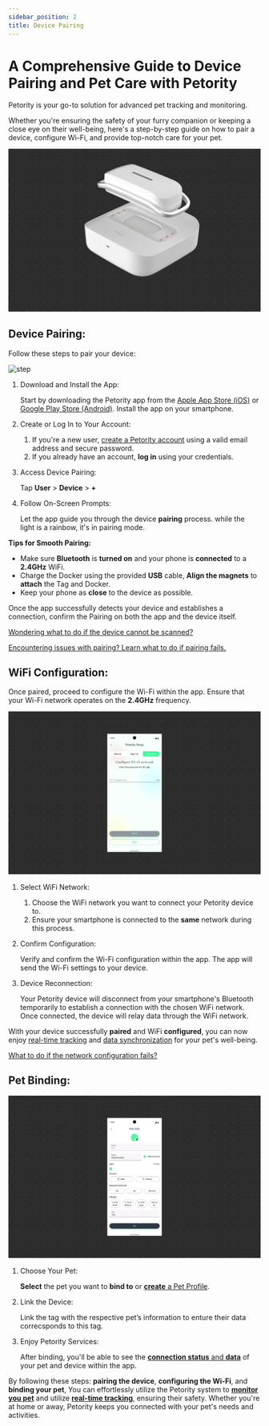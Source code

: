 ```yaml
---
sidebar_position: 2
title: Device Pairing
---
```


# A Comprehensive Guide to Device Pairing and Pet Care with Petority
Petority is your go-to solution for advanced pet tracking and monitoring. 

Whether you're ensuring the safety of your furry companion or keeping a close eye on their well-being, here's a step-by-step guide on how to pair a device, configure Wi-Fi, and provide top-notch care for your pet.

![pairing steps](/img/pair/Device-Pair.gif)

## Device Pairing:

Follow these steps to pair your device:

![step](/img/devices/Pairing.gif)

1. Download and Install the App:

    Start by downloading the Petority app from the [Apple App Store (iOS)](/img/logo.svg) or [Google Play Store (Android)](/img/logo.svg). Install the app on your smartphone.
2. Create or Log In to Your Account:
	1. If you're a new user, [create a Petority account](/docs/petority/accounts/signing-up) using a valid email address and secure password.
	2. If you already have an account, **log in** using your credentials.
3. Access Device Pairing:

    Tap **User** > **Device** > **+**
4. Follow On-Screen Prompts:

    Let the app guide you through the device **pairing** process. while the light is a rainbow, it's in pairing mode.

**Tips for Smooth Pairing:**

+ Make sure **Bluetooth** is **turned on** and your phone is **connected** to a **2.4GHz** WiFi.
+ Charge the Docker using the provided **USB** cable, **Align the magnets** to **attach** the Tag and Docker.
+ Keep your phone as **close** to the device as possible.


Once the app successfully detects your device and establishes a connection, confirm the Pairing on both the app and the device itself.

[Wondering what to do if the device cannot be scanned?](/docs/petority/troubleshooting/device-pairing)

[Encountering issues with pairing? Learn what to do if pairing fails.](/docs/petority/troubleshooting/device-pairing)
## WiFi Configuration:
Once paired, proceed to configure the Wi-Fi within the app. Ensure that your Wi-Fi network operates on the **2.4GHz** frequency.

![Wifi](/img/pair/wifi.gif)

1. Select WiFi Network:
	1. Choose the WiFi network you want to connect your Petority device to.
	2. Ensure your smartphone is connected to the **same** network during this process.
2. Confirm Configuration:

    Verify and confirm the Wi-Fi configuration within the app. The app will send the Wi-Fi settings to your device.
3. Device Reconnection:

    Your Petority device will disconnect from your smartphone's Bluetooth temporarily to establish a connection with the chosen WiFi network. Once connected, the device will relay data through the WiFi network.

With your device successfully **paired** and WiFi **configured**, you can now enjoy [real-time tracking](/docs/petority/features/live-tracking) and [data synchronization](/docs/petority/features/health-monitoring) for your pet's well-being.

[What to do if the network configuration fails?](/docs/petority/troubleshooting/network-failed)

## Pet Binding:
![choose pet](/img/pair/Add-Pet.gif)

1. Choose Your Pet:

    **Select** the pet you want to **bind to** or [**create** a Pet Profile](/docs/petority/pets/create).

2. Link the Device:

    Link the tag with the respective pet’s information to enture their data correcsponds to this tag.
    
3. Enjoy Petority Services:

    After binding, you'll be able to see the [**connection status** and **data**](/docs/devices/battery-charging/battery-checking) of your pet and device within the app.

By following these steps: **pairing the device**, **configuring the Wi-Fi**, and **binding your pet**, You can effortlessly utilize the Petority system to [**monitor you pet**](/docs/petority/features/health-monitoring) and utilize [**real-time tracking**](/docs/petority/features/live-tracking), ensuring their safety. Whether you're at home or away, Petority keeps you connected with your pet's needs and activities.
